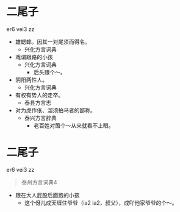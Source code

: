 # 二尾子
er6 vei3 zz
+ 雄蟋蟀。因其一对尾须而得名。
  * 兴化方言词典
+ 戏谓跟路的小孩
  * 兴化方言词典
    - 后头跟个～。
+ 阴阳两性人。
  * 兴化方言词典
+ 有权有势人的走卒。
  * 泰县方言志
+ 对为虎作伥、溜须拍马者的鄙称。
  * 泰兴方言辞典
    - 老百姓对箇个～从来就看不上眼。

# 二尾子
er6 vei3 zz
> 泰州方言词典4
- 跟在大人屁股后面跑的小孩
  - 这个伢儿成天缠住爷爷（ia2 ia2，叔父），成吖他家爷爷的个～。
